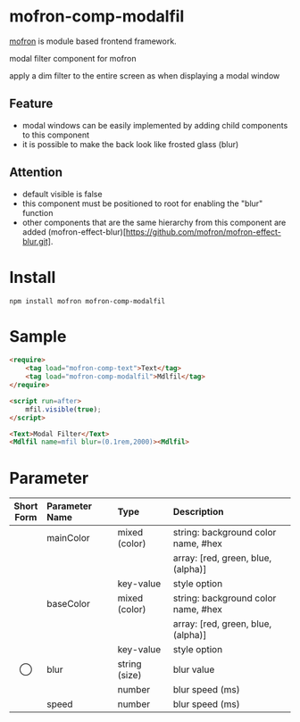 # mofron-comp-modalfil
[mofron](https://mofron.github.io/mofron/) is module based frontend framework.

modal filter component for mofron

apply a dim filter to the entire screen as when displaying a modal window

## Feature
 - modal windows can be easily implemented by adding child components to this component
 - it is possible to make the back look like frosted glass (blur)
## Attention
 - default visible is false
 - this component must be positioned to root for enabling the "blur" function
 - other components that are the same hierarchy from this component are added (mofron-effect-blur)[https://github.com/mofron/mofron-effect-blur.git].

# Install
```
npm install mofron mofron-comp-modalfil
```

# Sample
```html
<require>
    <tag load="mofron-comp-text">Text</tag>
    <tag load="mofron-comp-modalfil">Mdlfil</tag>
</require>

<script run=after>
    mfil.visible(true);
</script>

<Text>Modal Filter</Text>
<Mdlfil name=mfil blur=(0.1rem,2000)><Mdlfil>
```

# Parameter

| Short<br>Form | Parameter Name | Type | Description |
|:-------------:|:---------------|:-----|:------------|
| | mainColor | mixed (color) | string: background color name, #hex |
| | | | array: [red, green, blue, (alpha)] |
| | | key-value | style option |
| | baseColor | mixed (color) | string: background color name, #hex |
| | | | array: [red, green, blue, (alpha)] |
| | | key-value | style option |
| ◯  | blur | string (size) | blur value |
| | | number | blur speed (ms) |
| | speed | number | blur speed (ms) |

